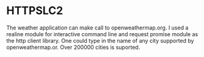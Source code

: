 # HTTPSLC2
The weather application can make call to openweathermap.org. I used a realine module for interactive command line and  request promise module as the http client library.
One could type in the name of any city supported by openweathermap.or. Over 200000 cities is suported.
